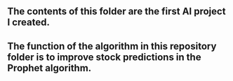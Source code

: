 ## The contents of this folder are the first AI project I created.
## The function of the algorithm in this repository folder is to improve stock predictions in the Prophet algorithm.
